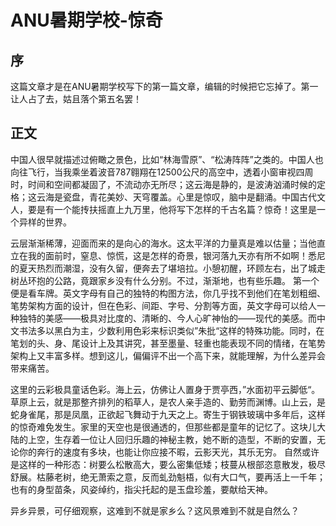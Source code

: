 # ANU暑期学校-惊奇
## 序
这篇文章才是在ANU暑期学校写下的第一篇文章，编辑的时候把它忘掉了。第一让人占了去，姑且落个第五名罢！

## 正文
中国人很早就描述过俯瞰之景色，比如“林海雪原”、“松涛阵阵”之类的。中国人也向往飞行，当我乘坐着波音787翱翔在12500公尺的高空中，透着小窗审视四周时，时间和空间都凝固了，不流动亦无所尽；这云海是静的，是波涛汹涌时候的定格；这云海是瓷盘，青花美妙、天穹覆盖。心里是惊叹，脑中是翻涌。中国古代文人，要是有一个能抟扶摇直上九万里，他将写下怎样的千古名篇？惊奇！这里是一个异样的世界。

云层渐渐稀薄，迎面而来的是向心的海水。这太平洋的力量真是难以估量；当他直立在我的面前时，窒息、惊慌，这是怎样的奇景，银河落九天亦有所不如啊！悉尼的夏天热烈而潮湿，没有久留，便奔去了堪培拉。小憩初醒，环顾左右，出了城走树丛环抱的公路，竟跟家乡没有什么分别。不过，渐渐地，也有些乐趣。
第一个便是看车牌。英文字母有自己的独特的构图方法，你几乎找不到他们在笔划粗细、笔势架构方面的设计，但在色彩、间距、字号、分割等方面，英文字母可以给人一种独特的美感——极具对比度的、清晰的、今人心旷神怡的——现代的美感。而中文书法多以黑白为主，少数利用色彩来标识类似”朱批“这样的特殊功能。同时，在笔划的头、身、尾设计上及其讲究，甚至墨量、轻重也能表现不同的情绪，在笔势架构上又丰富多样。想到这儿，偏偏评不出一个高下来，就能理解，为什么差异会带来痛苦。

这里的云彩极具童话色彩。海上云，仿佛让人置身于贾亭西，”水面初平云脚低“。草原上云，就是那整齐排列的稻草人，是农人亲手造的、勤劳而渊博。山上云，是蛇身雀尾，那是凤凰，正欲起飞舞动于九天之上。寄生于钢铁玻璃中多年后，这样的惊奇难免发生。家里的天空也是很通透的，但那些都是童年的记忆了。这块儿大陆的上空，生存着一位让人回归乐趣的神秘主教，她不断的造型，不断的安置，无论你的奔行的速度有多块，也能让你应接不暇，云影天光，其乐无穷。
自然或许是这样的一种形态：树要么松散高大，要么密集低矮；枝蔓从根部恣意散发，极尽舒展。枯藤老树，绝无萧索之意，反而虬劲魁梧，似有大口气，要再活上一千年；也有的身型苗条，风姿绰约，指尖托起的是玉盘珍羞，要献给天神。

异乡异景，可仔细观察，这难到不就是家乡么？这风景难到不就是自然么？